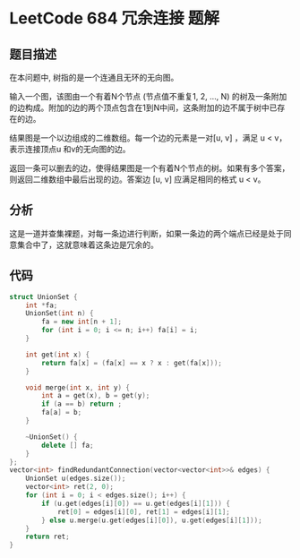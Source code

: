 # LeetCode 684 冗余连接 题解

## 题目描述

在本问题中, 树指的是一个连通且无环的无向图。

输入一个图，该图由一个有着N个节点 (节点值不重复1, 2, ..., N) 的树及一条附加的边构成。附加的边的两个顶点包含在1到N中间，这条附加的边不属于树中已存在的边。

结果图是一个以边组成的二维数组。每一个边的元素是一对[u, v] ，满足 u < v，表示连接顶点u 和v的无向图的边。

返回一条可以删去的边，使得结果图是一个有着N个节点的树。如果有多个答案，则返回二维数组中最后出现的边。答案边 [u, v] 应满足相同的格式 u < v。



## 分析

这是一道并查集裸题，对每一条边进行判断，如果一条边的两个端点已经是处于同意集合中了，这就意味着这条边是冗余的。



## 代码

```c++
struct UnionSet {
    int *fa;
    UnionSet(int n) {
        fa = new int[n + 1];
        for (int i = 0; i <= n; i++) fa[i] = i;
    }

    int get(int x) {
        return fa[x] = (fa[x] == x ? x : get(fa[x]));
    }

    void merge(int x, int y) {
        int a = get(x), b = get(y);
        if (a == b) return ;
        fa[a] = b;
    }

    ~UnionSet() {
        delete [] fa;
    }
};
vector<int> findRedundantConnection(vector<vector<int>>& edges) { 
    UnionSet u(edges.size());
    vector<int> ret(2, 0);
    for (int i = 0; i < edges.size(); i++) {
        if (u.get(edges[i][0]) == u.get(edges[i][1])) {
            ret[0] = edges[i][0], ret[1] = edges[i][1];
        } else u.merge(u.get(edges[i][0]), u.get(edges[i][1]));
    }
    return ret;
}
```

